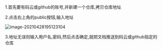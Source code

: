 1.首先要有码云或github的账号,并新建一个仓库,拷贝仓库地址

2.点击右上角的public按钮,输入地址

![image-20210428195123104](https://pzy-images.oss-cn-hangzhou.aliyuncs.com/img/image-20210428195123104.webp)

3.地址无误则输入用户名,密码,然后点击确定,就把文档推送到码云或github指定的仓库